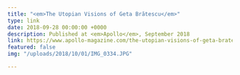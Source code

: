 ```yaml
---
title: "<em>The Utopian Visions of Geta Brătescu</em>"
type: link
date: 2018-09-28 00:00:00 +0000
description: Published at <em>Apollo</em>, September 2018
link: https://www.apollo-magazine.com/the-utopian-visions-of-geta-bratescu/
featured: false
img: "/uploads/2018/10/01/IMG_0334.JPG"

---
```

